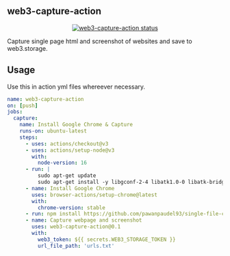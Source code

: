 ## web3-capture-action

<p align="center">
  <a href="https://github.com/pawanpaudel93/web3-capture-action/actions"><img alt="web3-capture-action status" src="https://github.com/pawanpaudel93/web3-capture-action/workflows/web3-capture-action/badge.svg"></a>
</p>

Capture single page html and screenshot of websites and save to web3.storage.


## Usage
Use this in action yml files whereever necessary.

```yaml
name: web3-capture-action
on: [push]
jobs:
  capture:
    name: Install Google Chrome & Capture
    runs-on: ubuntu-latest
    steps:
      - uses: actions/checkout@v3
      - uses: actions/setup-node@v3
        with:
          node-version: 16
      - run: |
          sudo apt-get update
          sudo apt-get install -y libgconf-2-4 libatk1.0-0 libatk-bridge2.0-0 libgdk-pixbuf2.0-0 libgtk-3-0 libgbm-dev libnss3-dev libxss-dev libasound2
      - name: Install Google Chrome
        uses: browser-actions/setup-chrome@latest
        with:
          chrome-version: stable
      - run: npm install https://github.com/pawanpaudel93/single-file-cli
      - name: Capture webpage and screenshot
        uses: web3-capture-action@0.1
        with:
          web3_token: ${{ secrets.WEB3_STORAGE_TOKEN }}
          url_file_path: 'urls.txt'
```